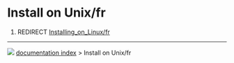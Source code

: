 # Install on Unix/fr
1.  REDIRECT [Installing_on_Linux/fr](Installing_on_Linux/fr.md)



---
![](images/Button_right.svg) [documentation index](../README.md) > Install on Unix/fr
